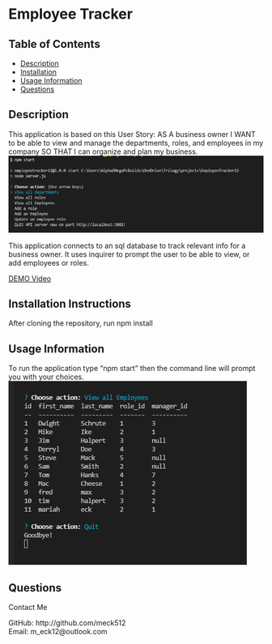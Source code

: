 # Employee Tracker
## Table of Contents
* [Description](#description)
* [Installation](#installation-instructions)
* [Usage Information](#usage-information)
* [Questions](#questions)
    
## Description

This application is based on this User Story:
AS A business owner
I WANT to be able to view and manage the departments, roles, and employees in my company SO THAT I can organize and plan my business.
<img src="assets\images\screenshot1.PNG"/>

This application connects to an sql database to track relevant info for a business owner. It uses inquirer to prompt the user to be able to view, or add employees or roles.





[DEMO Video](https://drive.google.com/file/d/1VyohW3OtpqWVfnY12uaj5OvT33xeSTC9/view)

## Installation Instructions
After cloning the repository, run npm install

## Usage Information
To run the application type “npm start” then the command line will prompt you with your choices. 
<img src="assets\images\screenshot.PNG"/>


## Questions
<p>Contact Me</p>
GitHub:
http://github.com/meck512
</br>
Email:
m_eck12@outlook.com